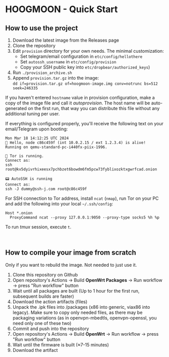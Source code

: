 HOOGMOON - Quick Start
======================

## How to use the project

1. Download the latest image from the Releases page
2. Clone the repository
3. Edit `provision` directory for your own needs. The minimal customization:
    - Set telegram/email configuration in `etc/config/hellothere`
    - Set `autossh_username` in `etc/config/provision`
    - Copy your SSH public key into `etc/dropbear/authorized_keys`)
4. Run `./provision_archive.sh`
5. Append `provision.tar.gz` into the image:  
`dd if=provision.tar.gz of=hoogmoon-image.img conv=notrunc bs=512 seek=246335`

If you haven't entered `hostname` value in provision configuration, make a copy of the image file and call it _autoprovision_. The host name will be auto-generated on the first run, that way you can distribute this file without any additional tuning per user.

If everything is configured properly, you'll receive the following text on your email/Telegram upon booting:

```
Mon Mar 18 14:12:25 UTC 2024
📢 Hello, node c86c459f (int 10.0.2.15 / ext 1.2.3.4) is alive!
Running on qemu-standard-pc-i440fx-piix-1996.

🧅 Tor is running.
Connect as:
ssh root@kv5dyivrhixeesx7pchbzet6bowdm6fm5pcw73fyblixozktxgwrfcad.onion

📟 AutoSSH is running
Connect as:
ssh -J dummy@ssh-j.com root@c86c459f
```

For SSH connection to Tor address, install `ncat` (`nmap`), run Tor on your PC and add the following into your local `~/.ssh/config`:

```
Host *.onion
  ProxyCommand ncat --proxy 127.0.0.1:9050 --proxy-type socks5 %h %p
```

To run _tmux_ session, execute `t`.

<br>

## How to compile your image from scratch

Only if you want to rebuild the image. Not needed to just use it.

1. Clone this repository on Github
2. Open repository's Actions →  Build **OpenWrt Packages** → Run workflow → press "Run workflow" button
3. Wait until all packages are built (Up to 1 hour for the first run, subsequent builds are faster)
4. Download the action artifacts (files)
5. Unpack the .ipk files into /packages (x86 into generic, viax86 into legacy). Make sure to copy only needed files, as there may be packaging variations (as in openvpn-mbedtls, openvpn-openssl, you need only one of these two)
6. Commit and push into the repository
7. Open repository's Actions →  Build **OpenWrt** → Run workflow → press "Run workflow" button
8. Wait until the firmware is built (≈7-15 minutes)
9. Download the artifact
